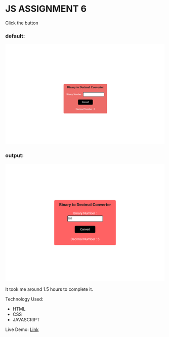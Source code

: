 # JS ASSIGNMENT 6

Click the button

### default:

![default](./default.png)

### output:

![thumbnail](./output.png)

It took me around 1.5 hours to complete it.

Technology Used:

- HTML
- CSS
- JAVASCRIPT

Live Demo: [Link](https://js-binary-to-decimal.netlify.app/)
